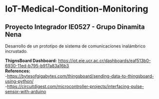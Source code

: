 # IoT-Medical-Condition-Monitoring
## Proyecto Integrador IE0527 - Grupo Dinamita Nena<br>
Desarrollo de un prototipo de sistema de comunicaciones inalámbrico incrustado.

**ThignsBoard Dashboard:**  https://iot.eie.ucr.ac.cr/dashboards/eaf513b0-6930-11ed-b795-b917a83a16b3<br>
**References:**<br>
  -https://bytesofgigabytes.com/thingsboard/sending-data-to-thingsboard-using-python/   
  -https://circuitdigest.com/microcontroller-projects/interfacing-pulse-sensor-with-arduino
